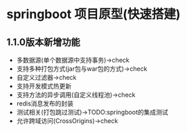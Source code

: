 # springboot 项目原型(快速搭建)

## 1.1.0版本新增功能
- 多数据源(单个数据源中支持事务)->check
- 支持多种打包方式(jar包与war包的方式)->check
- 自定义过滤器->check
- 支持开发模式热更新
- 支持方法的异步调用(自定义线程池)->check
- redis消息发布的封装
- 测试相关(打包跳过测试)->TODO:springboot的集成测试
- 允许跨域访问(CrossOrigins)->check